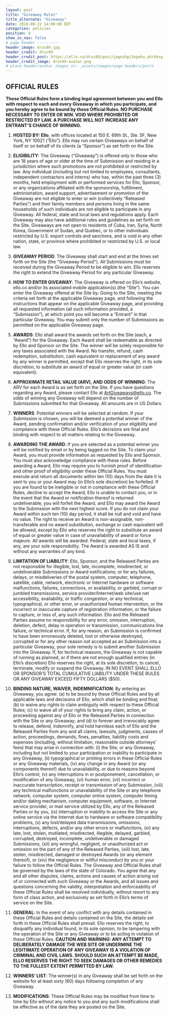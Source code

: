 ```yaml
---
layout: post
title: "Giveaway Rules"
title_alternate: "Giveaway"
date: 2018-08-22 14:00:00 EDT
categories: policies
position: 8
show_in_nav: false
# page header ----------
header_image: druc89.jpg
header_credit: druc89
header_credit_post: https://ello.co/druc89/post/jwgnzhpi3npwhu_okrbkxg
header_credit_image: druc89-avatar.png
# place header/avatar images in: _assets/images/page-headers/posts
---
```


## OFFICIAL RULES

**These Official Rules form a binding legal agreement between you and Ello with respect to each and every Giveaway in which you participate, and you hereby agree to be bound by these Official Rules. NO PURCHASE NECESSARY TO ENTER OR WIN. VOID WHERE PROHIBITED OR RESTRICTED BY LAW. A PURCHASE WILL NOT INCREASE ANY ENTRANT'S CHANCE OF WINNING.**

1. **HOSTED BY: Ello**, with offices located at 150 E. 69th St., Ste. 5F, New York, NY 10021 (“Ello”). Ello may run certain Giveaways on behalf of itself or on behalf of its clients (a “Sponsor”) as set forth on the Site.

1. **ELIGIBILITY**: The Giveaway (“Giveaway”) is offered only to those who are 18 years of age or older at the time of Submission and residing in a jurisdiction where such promotions are not prohibited or restricted by law. Any individual (including but not limited to employees, consultants, independent contractors and interns) who has, within the past three (3) months, held employment with or performed services for Ello, Sponsor, or any organizations affiliated with the sponsorship, fulfillment, administration, award support, advertisement or promotion of the Giveaway are not eligible to enter or win (collectively “Released Parties”) and their family members and persons living in the same households of such individuals are not eligible to participate in any Giveaway. All federal, state and local laws and regulations apply. Each Giveaway may also have additional rules and guidelines as set forth on the Site. Giveaways are not open to residents of Cuba, Iran, Syria, North Korea, Government of Sudan, and Quebec, or to other individuals restricted by U.S. export controls and sanctions, and is void in any other nation, state, or province where prohibited or restricted by U.S. or local law.

1. **GIVEAWAY PERIOD**: The Giveaway shall start and end at the times set forth on the Site (the "Giveaway Period"). All Submissions must be received during the Giveaway Period to be eligible to win. Ello reserves the right to extend the Giveaway Period for any particular Giveaway.

1. **HOW TO ENTER GIVEAWAY**: The Giveaway is offered on Ello’s website, ello.co and/or its associated mobile application(s) (the “Site”). You can enter the Giveaway offered at the Site by: Going to the Site, meeting the criteria set forth at the applicable Giveaway page, and following the instructions that appear on the applicable Giveaway page, and providing all requested information (all such information provided, a “Submission”), at which point you will become a “Entrant” in that particular Giveaway. You may submit only the number of Submissions as permitted on the applicable Giveaway page.

1. **AWARDS**: Ello shall award the awards set forth on the Site (each, a “Award”) for the Giveaway. Each Award shall be redeemable as directed by Ello and Sponsor on the Site. The winner will be solely responsible for any taxes associated with the Award. No transfer, refund, cash redemption, substitution, cash equivalent or replacement of any award by any winner is permitted, except that Ello reserves the right, in its sole discretion, to substitute an award of equal or greater value (or cash equivalent).

1. **APPROXIMATE RETAIL VALUE (ARV), AND ODDS OF WINNING**: The ARV for each Award is as set forth on the Site. If you have questions regarding any Award, please contact Ello at ArtGiveaways@ello.co. The odds of winning any Giveaway will depend on the number of Submissions submitted for that Giveaway. All amounts are in US Dollars.

1. **WINNERS**: Potential winners will be selected at random. If your Submission is chosen, you will be deemed a potential winner of the Award, pending confirmation and/or verification of your eligibility and compliance with these Official Rules. Ello’s decisions are final and binding with respect to all matters relating to the Giveaway.

1. **AWARDING THE AWARD**: If you are selected as a potential winner you will be notified by email or by being tagged on the Site. To claim your Award, you must provide information as requested by Ello and Sponsor. You must also acknowledge compliance with these rules. Before awarding a Award, Ello may require you to furnish proof of identification and other proof of eligibility under these Official Rules. You must execute and return all documents within ten (10) days from the date it is sent to you or your Award may (in Ello’s sole discretion) be forfeited. If you are found to be ineligible or not in compliance with these Official Rules, decline to accept the Award, Ello is unable to contact you, or in the event that the Award or notification thereof is returned undeliverable, you will forfeit the Award, and Ello may award the Award to the Submission with the next highest score. If you do not claim your Award within such ten (10) day period, it shall be null and void and have no value. The right to receive an Award is non-assignable, non-transferable and no award substitution, exchange or cash equivalent will be allowed, except by Ello who reserves the right to substitute an award of equal or greater value in case of unavailability of award or force majeure. All awards will be awarded. Federal, state and local taxes, if any, are your sole responsibility. The Award is awarded AS IS and without any warranties of any kind.

1. **LIMITATION OF LIABILITY**: Ello, Sponsor, and the Released Parties are not responsible for illegible, lost, late, incomplete, misdirected, or undeliverable Submissions or Award notifications; or for any failures, delays, or misdeliveries of the postal system, computer, telephone, satellite, cable, network, electronic or Internet hardware or software malfunctions, failures, connections, or availability, or garbled, corrupt or jumbled transmissions, service provider/Internet/web site/use net accessibility, availability, or traffic congestion, or any technical, typographical, or other error, or unauthorized human intervention, or the incorrect or inaccurate capture of registration information, or the failure to capture, or loss of, any such information. Ello and the Released Parties assume no responsibility for any error, omission, interruption, deletion, defect, delay in operation or transmission, communications line failure, or technical error. If, for any reason, an Submission is confirmed to have been erroneously deleted, lost or otherwise destroyed, corrupted or for any other reason not accepted as an Submission into a particular Giveaway, your sole remedy is to submit another Submission into the Giveaway. If, for technical reasons, the Giveaway is not capable of running as planned, or if there are not enough qualified entries (in Ello’s discretion) Ello reserves the right, at its sole discretion, to cancel, terminate, modify or suspend the Giveaway. IN NO EVENT SHALL ELLO OR SPONSOR’S TOTAL CUMULATIVE LIABILITY UNDER THESE RULES OR ANY GIVEAWAY EXCEED FIFTY DOLLARS ($50).

1. **BINDING NATURE, WAIVER, INDEMNIFICATION**: By entering an Giveaway, you agree: (a) to be bound by these Official Rules and by all applicable laws and decisions of Ello, which shall be binding and final; (b) to waive any rights to claim ambiguity with respect to these Official Rules; (c) to waive all of your rights to bring any claim, action, or proceeding against any of Ello or the Released Parties in connection with the Site or any Giveaway; and (d) to forever and irrevocably agree to release, defend, indemnify, and hold harmless each of Ello and the Released Parties from any and all claims, lawsuits, judgments, causes of action, proceedings, demands, fines, penalties, liability costs and expenses (including, without limitation, reasonable outside attorneys’ fees) that may arise in connection with: (i) the Site, or any Giveaway, including but not limited to your participation or inability to participate in any Giveaway, (ii) typographical or printing errors in these Official Rules or any Giveaway materials, (iv) any change in any Award (or any components thereof) due to unavailability, or due to reasons beyond Ello’s control, (v) any interruptions in or postponement, cancellation, or modification of any Giveaway, (vi) human error, (vii) incorrect or inaccurate transcription, receipt or transmission of any Submission, (viii) any technical malfunctions or unavailability of the Site or any telephone network, computer system, computer online system, computer timing and/or dating mechanism, computer equipment, software, or Internet service provider, or mail service utilized by Ello, any of the Released Parties or by you, (ix) interruption or inability to access the Site or any online service via the Internet due to hardware or software compatibility problems, (x) any lost/delayed data transmissions, omissions, interruptions, defects, and/or any other errors or malfunctions, (xi) any late, lost, stolen, mutilated, misdirected, illegible, delayed, garbled, corrupted, destroyed, incomplete, undeliverable or damaged Submissions, (xii) any wrongful, negligent, or unauthorized act or omission on the part of any of the Released Parties, (xiii) lost, late, stolen, misdirected, damaged or destroyed Awards (or any element thereof), or (xiv) the negligence or willful misconduct by you or your failure to follow the Official Rules. The Giveaway and Official Rules shall be governed by the laws of the state of Colorado. You agree that any and all other disputes, claims, actions and causes of action arising out of or connected with such Giveaway or the Awards, and all issues and questions concerning the validity, interpretation and enforceability of these Official Rules shall be resolved individually, without resort to any form of class action, and exclusively as set forth in Ello’s terms of service on the Site.

1. **GENERAL**: In the event of any conflict with any details contained in these Official Rules and details contained on the Site, the details set forth in these Official Rules shall prevail. Ello reserves the right, to disqualify any individual found, in its sole opinion, to be tampering with the operation of the Site or any Giveaway or to be acting in violation of these Official Rules. **CAUTION AND WARNING: ANY ATTEMPT TO DELIBERATELY DAMAGE THE WEB SITE OR UNDERMINE THE LEGITIMATE OPERATION OF ANY GIVEAWAY IS A VIOLATION OF CRIMINAL AND CIVIL LAWS. SHOULD SUCH AN ATTEMPT BE MADE, ELLO RESERVES THE RIGHT TO SEEK DAMAGES OR OTHER REMEDIES TO THE FULLEST EXTENT PERMITTED BY LAW.**

1. **WINNERS’ LIST**: The winner(s) in any Giveaway shall be set forth on the website for at least sixty (60) days following completion of any Giveaway.

1. **MODIFICATIONS**: These Official Rules may be modified from time to time by Ello without any notice to you and any such modifications shall be effective as of the date they are posted on the Site.
